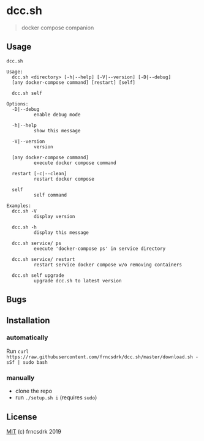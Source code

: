 # dcc.sh

> docker compose companion

## Usage

```
dcc.sh

Usage:
  dcc.sh <directory> [-h|--help] [-V|--version] [-D|--debug]
  [any docker-compose command] [restart] [self]

  dcc.sh self

Options:
  -D|--debug
          enable debug mode

  -h|--help
          show this message

  -V|--version
          version

  [any docker-compose command]
          execute docker compose command

  restart [-c|--clean]
          restart docker compose

  self
          self command

Examples:
  dcc.sh -V
          display version

  dcc.sh -h
          display this message

  dcc.sh service/ ps
          execute 'docker-compose ps' in service directory

  dcc.sh service/ restart
          restart service docker compose w/o removing containers

  dcc.sh self upgrade
          upgrade dcc.sh to latest version

```

## Bugs

## Installation

### automatically

Run `curl https://raw.githubusercontent.com/frncsdrk/dcc.sh/master/download.sh -sSf | sudo bash`

### manually

- clone the repo
- run `./setup.sh i` (requires `sudo`)

## License

[MIT](https://github.com/frncsdrk/dcc.sh/blob/master/LICENSE) (c) frncsdrk 2019
